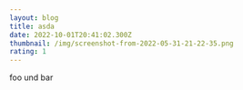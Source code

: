 ```yaml
---
layout: blog
title: asda
date: 2022-10-01T20:41:02.300Z
thumbnail: /img/screenshot-from-2022-05-31-21-22-35.png
rating: 1
---
```

foo und bar